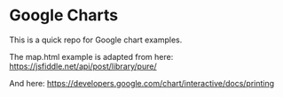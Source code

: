 # Google Charts
This is a quick repo for Google chart examples.

The map.html example is adapted from here:
https://jsfiddle.net/api/post/library/pure/

And here:
https://developers.google.com/chart/interactive/docs/printing
